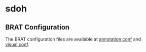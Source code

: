 # sdoh


## BRAT Configuration
The BRAT configuration files are available at [annotation.conf](resources/annotation.conf) and [visual.conf](resources/visual.conf).
